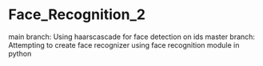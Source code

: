 # Face_Recognition_2
main branch: Using haarscascade for face detection on ids
master branch: Attempting to create face recognizer using face recognition module in python
